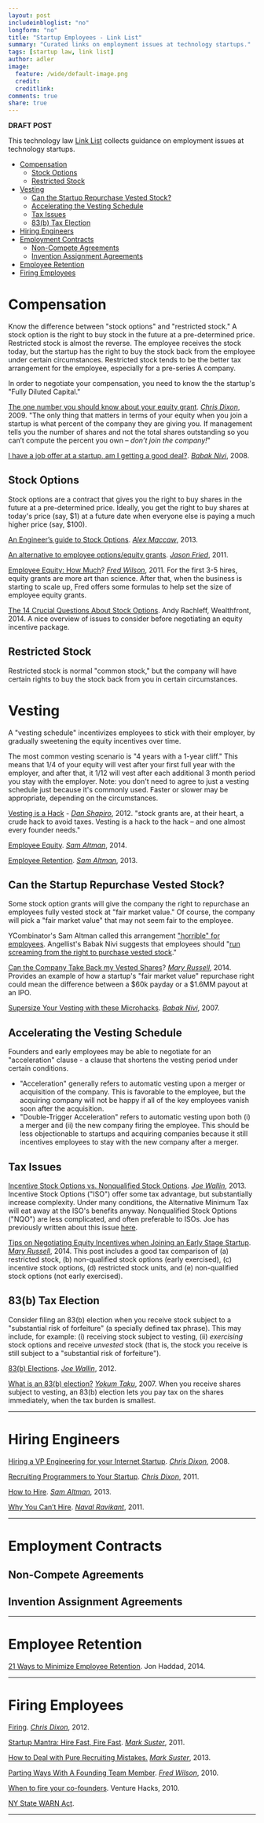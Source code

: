 ```yaml
---
layout: post
includeinbloglist: "no"
longform: "no"
title: "Startup Employees - Link List"
summary: "Curated links on employment issues at technology startups."
tags: [startup law, link list]
author: adler
image:
  feature: /wide/default-image.png
  credit:
  creditlink:
comments: true
share: true
---
```


**DRAFT POST**

<p class="big-text">This technology law <a href="/tags/#link+list">Link List</a> collects guidance on employment issues at technology startups.</p> 


<div class="toc">
<ul>
<li><a href="#compensation">Compensation</a><ul>
<li><a href="#stock-options">Stock Options</a></li>
<li><a href="#restricted-stock">Restricted Stock</a></li>
</ul>
</li>
<li><a href="#vesting">Vesting</a><ul>
<li><a href="#can-the-startup-repurchase-vested-stock">Can the Startup Repurchase Vested Stock?</a></li>
<li><a href="#accelerating-the-vesting-schedule">Accelerating the Vesting Schedule</a></li>
<li><a href="#tax-issues">Tax Issues</a></li>
<li><a href="#83b-tax-election">83(b) Tax Election</a></li>
</ul>
</li>
<li><a href="#hiring-engineers">Hiring Engineers</a></li>
<li><a href="#employment-contracts">Employment Contracts</a><ul>
<li><a href="#non-compete-agreements">Non-Compete Agreements</a></li>
<li><a href="#invention-assignment-agreements">Invention Assignment Agreements</a></li>
</ul>
</li>
<li><a href="#employee-retention">Employee Retention</a></li>
<li><a href="#firing-employees">Firing Employees</a></li>
</ul>
</div>







# Compensation 

Know the difference between "stock options" and "restricted stock." A stock option is the right to buy stock in the future at a pre-determined price. Restricted stock is almost the reverse. The employee receives the stock today, but the startup has the right to buy the stock back from the employee under certain circumstances. Restricted stock tends to be the better tax arrangement for the employee, especially for a pre-series A company.  

In order to negotiate your compensation, you need to know the the startup's "Fully Diluted Capital." 

[The one number you should know about your equity grant](http://cdixon.org/2009/08/28/the-one-number-you-should-know-about-your-equity-grant/). [*Chris Dixon*](https://twitter.com/cdixon), 2009. "The only thing that matters in terms of your equity when you join a startup is what percent of the company they are giving you.  If management tells you the number of shares and not the total shares outstanding so you can’t compute the percent you own – *don’t join the company!*"

[I have a job offer at a startup, am I getting a good deal?](http://venturehacks.com/articles/job-offer). [*Babak Nivi*](https://twitter.com/nivi), 2008. 




## Stock Options

Stock options are a contract that gives you the right to buy shares in the future at a pre-determined price. Ideally, you get the right to buy shares at today's price (say, $1) at a future date when everyone else is paying a much higher price (say, $100). 

[An Engineer’s guide to Stock Options](http://blog.alexmaccaw.com/an-engineers-guide-to-stock-options). [*Alex Maccaw*](https://twitter.com/maccaw), 2013. 

[An alternative to employee options/equity grants](https://signalvnoise.com/posts/2987-an-alternative-to-employee-optionsequity-grants). [*Jason Fried*](https://twitter.com/jasonfried), 2011. 

[Employee Equity: How Much](http://avc.com/2010/11/employee-equity-how-much/)? [*Fred Wilson*](https://twitter.com/fredwilson), 2011. For the first 3-5 hires, equity grants are more art than science. After that, when the business is starting to scale up, Fred offers some formulas to help set the size of employee equity grants. 

[The 14 Crucial Questions About Stock Options](https://blog.wealthfront.com/stock-options-14-crucial-questions/). Andy Rachleff, Wealthfront, 2014. A nice overview of issues to consider before negotiating an equity incentive package. 

## Restricted Stock

Restricted stock is normal "common stock," but the company will have certain rights to buy the stock back from you in certain circumstances. 


# Vesting

A "vesting schedule" incentivizes employees to stick with their employer, by gradually sweetening the equity incentives over time.  

The most common vesting scenario is "4 years with a 1-year cliff." This means that 1/4 of your equity will vest after your first full year with the employer, and after that, it 1/12 will vest after each additional 3 month period you stay with the employer. Note: you don't need to agree to just a vesting schedule just because it's commonly used. Faster or slower may be appropriate, depending on the circumstances. 

[Vesting is a Hack](http://www.danshapiro.com/blog/2012/04/vesting-is-a-hack/) - [*Dan Shapiro*](https://twitter.com/danshapiro), 2012. "stock grants are, at their heart, a crude hack to avoid taxes.  Vesting is a hack to the hack – and one almost every founder needs."

[Employee Equity](http://blog.samaltman.com/employee-equity).  [*Sam Altman*](https://twitter.com/sama), 2014. 

[Employee Retention](http://blog.samaltman.com/employee-retention).  [*Sam Altman*](https://twitter.com/sama), 2013. 

## Can the Startup Repurchase Vested Stock? 

Some stock option grants will give the company the right to repurchase an employees fully vested stock at "fair market value." Of course, the company will pick a "fair market value" that may not seem fair to the employee. 

YCombinator's Sam Altman called this arrangement ["horrible" for employees](http://blog.samaltman.com/employee-equity). Angellist's Babak Nivi suggests that employees should "[run screaming from the right to purchase vested stock](http://venturehacks.com/articles/vesting-microhacks)."

[Can the Company Take Back my Vested Shares](http://stockoptioncounsel.com/blog/standards-ownership-canthecomanytakebackmyvestedshares)? [*Mary Russell*](https://twitter.com/StockOptionCnsl), 2014. Provides an example of how a startup's "fair market value" repurchase right could mean the difference between a $60k payday or a $1.6MM payout at an IPO.  


[Supersize Your Vesting with these Microhacks](http://venturehacks.com/articles/vesting-microhacks). [*Babak Nivi*](https://twitter.com/nivi), 2007. 

## Accelerating the Vesting Schedule

Founders and early employees may be able to negotiate for an "acceleration"  clause - a clause that shortens the vesting period under certain conditions.

-  "Acceleration" generally refers to automatic vesting upon a merger or acquisition of the company. This is favorable to the employee, but the acquiring company will not be happy if all of the key employees vanish soon after the acquisition. 
- "Double-Trigger Acceleration" refers to automatic vesting upon both (i) a merger and (ii) the new company firing the employee. This should be less objectionable to startups and acquiring companies because it still incentives employees to stay with the new company after a merger. 



## Tax Issues 

[Incentive Stock Options vs. Nonqualified Stock Options](http://www.startuplawblog.com/2013/05/15/incentive-stock-options-vs-nonqualified-stock-options/).  [*Joe Wallin*](https://twitter.com/joewallin), 2013. Incentive Stock Options ("ISO") offer some tax advantage, but substantially increase complexity. Under many conditions, the Alternative Minimum Tax will eat away at the ISO's benefits anyway. Nonqualified Stock Options ("NQO") are less complicated, and often preferable to ISOs. Joe has previously written about this issue [here](http://www.startuplawblog.com/2010/08/11/top-reasons-nqos-over-isos/). 

[Tips on Negotiating Equity Incentives when Joining an Early Stage Startup](http://stockoptioncounsel.com/blog/joining-an-early-stage-startup-negotiateyour-equity-wisely-with-stock-option-counsel-tips/2014/2/12). [*Mary Russell*](https://twitter.com/StockOptionCnsl), 2014. This post includes a good tax comparison of (a) restricted stock, (b) non-qualified stock options (early exercised), (c) incentive stock options, (d) restricted stock units, and  (e) non-qualified stock options (not early exercised). 


## 83(b) Tax Election 

Consider filing an 83(b) election when you receive stock subject to a "substantial risk of forfeiture" (a specially defined tax phrase). This may include, for example: (i) receiving stock subject to vesting, (ii) *exercising* stock options and receive *unvested* stock (that is, the stock you receive is still subject to a "substantial risk of forfeiture"). 

[83(b) Elections](http://www.startuplawblog.com/section-83b/). [*Joe Wallin*](https://twitter.com/joewallin), 2012. 

[What is an 83(b) election?](http://www.startupcompanylawyer.com/2008/02/15/what-is-an-83b-election/) [*Yokum Taku*](https://twitter.com/Yokum), 2007. When you receive shares subject to vesting, an 83(b) election lets you pay tax on the shares immediately, when the tax burden is smallest. 


- - - 

# Hiring Engineers

[Hiring a VP Engineering for your Internet Startup](http://cdixon.org/2008/04/17/what-to-look-for-in-hiring-a-vp-engineering-for-your-internet-startup/). [*Chris Dixon*](https://twitter.com/cdixon), 2008. 

[Recruiting Programmers to Your Startup](http://cdixon.org/2011/12/29/recruiting-programmers-to-your-startup/). [*Chris Dixon*](https://twitter.com/cdixon), 2011. 

[How to Hire](http://blog.samaltman.com/how-to-hire).  [*Sam Altman*](https://twitter.com/sama), 2013. 

[Why You Can’t Hire](http://startupboy.com/2011/12/13/why-you-cant-hire/). [*Naval Ravikant*](https://twitter.com/naval), 2011. 

- - - 

# Employment Contracts


## Non-Compete Agreements


## Invention Assignment Agreements



- - - 

# Employee Retention

[21 Ways to Minimize Employee Retention](http://rustyrazorblade.com/2014/09/21-ways-to-minimize-employee-retention/). Jon Haddad, 2014. 

- - - 

# Firing Employees

[Firing](http://cdixon.org/2012/06/20/firing/). [*Chris Dixon*](https://twitter.com/cdixon), 2012. 

[Startup Mantra: Hire Fast, Fire Fast](http://www.bothsidesofthetable.com/2011/05/26/startup-mantra-hire-fast-fire-fast/). [*Mark Suster*](https://twitter.com/msuster), 2011. 

[How to Deal with Pure Recruiting Mistakes.](http://www.bothsidesofthetable.com/2013/11/27/how-to-deal-with-pure-recruiting-mistakes/) [*Mark Suster*](https://twitter.com/msuster), 2013. 

[Parting Ways With A Founding Team Member](http://avc.com/2010/06/parting-ways-with-a-founding-team-member/). [*Fred Wilson*](https://twitter.com/fredwilson), 2010.  

[When to fire your co-founders](http://venturehacks.com/articles/fire-co-founders). Venture Hacks, 2010. 

[NY State WARN Act](http://labor.ny.gov/workforcenypartners/warn/warnportal.shtm). 

 
- - - 

